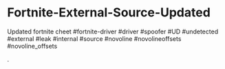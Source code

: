 # Fortnite-External-Source-Updated
Updated fortnite cheet #fortnite-driver #driver #spoofer #UD #undetected #external #leak #internal #source #novoline #novolineoffsets #novoline_offsets

.
